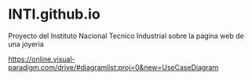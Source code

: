 # INTI.github.io
Proyecto del Instituto Nacional Tecnico Industrial sobre la pagina web de una joyeria

https://online.visual-paradigm.com/drive/#diagramlist:proj=0&new=UseCaseDiagram